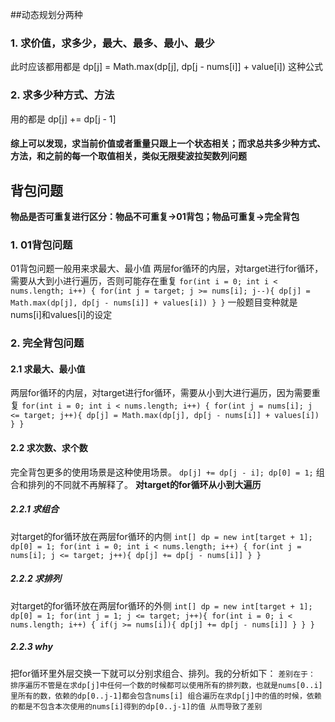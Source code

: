 ##动态规划分两种
### 1. 求价值，求多少，最大、最多、最小、最少
此时应该都用都是 dp[j] = Math.max(dp[j], dp[j - nums[i]] + value[i]) 这种公式

### 2. 求多少种方式、方法
用的都是 dp[j] += dp[j - 1]

#### 综上可以发现，求当前价值或者重量只跟上一个状态相关；而求总共多少种方式、方法，和之前的每一个取值相关，类似无限斐波拉契数列问题

## 背包问题
**物品是否可重复进行区分：物品不可重复->01背包；物品可重复->完全背包**
### 1. 01背包问题
01背包问题一般用来求最大、最小值
两层for循环的内层，对target进行for循环，需要从大到小进行遍历，否则可能存在重复
`for(int i = 0; int i < nums.length; i++) {
    for(int j = target; j >= nums[i]; j--){
        dp[j] = Math.max(dp[j], dp[j - nums[i]] + values[i])
    }
}`
一般题目变种就是nums[i]和values[i]的设定
### 2. 完全背包问题
#### 2.1 求最大、最小值
两层for循环的内层，对target进行for循环，需要从小到大进行遍历，因为需要重复
`for(int i = 0; int i < nums.length; i++) {
    for(int j = nums[i]; j <= target; j++){
        dp[j] = Math.max(dp[j], dp[j - nums[i]] + values[i])
    }
}`
#### 2.2 求次数、求个数
完全背包更多的使用场景是这种使用场景。
`dp[j] += dp[j - i];
 dp[0] = 1;`
 组合和排列的不同就不再解释了。
**对target的for循环从小到大遍历**
##### 2.2.1 求组合
对target的for循环放在两层for循环的内侧
`int[] dp = new int[target + 1];
 dp[0] = 1;
 for(int i = 0; int i < nums.length; i++) {
    for(int j = nums[i]; j <= target; j++){
        dp[j] += dp[j - nums[i]]
    }
}`
##### 2.2.2 求排列
对target的for循环放在两层for循环的外侧
`int[] dp = new int[target + 1];
 dp[0] = 1;
 for(int j = 1; j <= target; j++){
    for(int i = 0; i < nums.length; i++) {
        if(j >= nums[i]){
            dp[j] += dp[j - nums[i]]
        }
    }
 }`
##### 2.2.3 why
把for循环里外层交换一下就可以分别求组合、排列。我的分析如下：
`差别在于：
 排序遍历不管是在求dp[j]中任何一个数的时候都可以使用所有的排列数，也就是nums[0..i]里所有的数，依赖的dp[0..j-1]都会包含nums[i]
 组合遍历在求dp[j]中的值的时候，依赖的都是不包含本次使用的nums[i]得到的dp[0..j-1]的值
 从而导致了差别`
